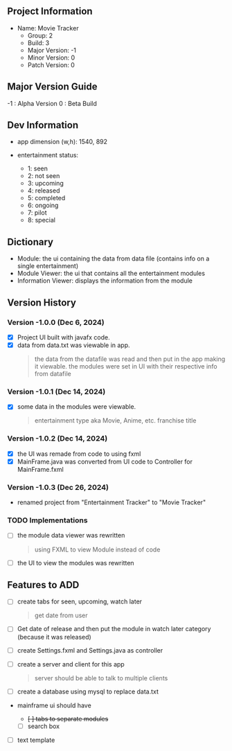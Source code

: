 ## Project Information

- Name: Movie Tracker
  - Group: 2
  - Build: 3
  - Major Version: -1
  - Minor Version: 0
  - Patch Version: 0

## Major Version Guide

-1 : Alpha Version
0 : Beta Build

## Dev Information

- app dimension (w,h): 1540, 892
- entertainment status:

  - 1: seen
  - 2: not seen
  - 3: upcoming
  - 4: released
  - 5: completed
  - 6: ongoing
  - 7: pilot
  - 8: special

## Dictionary

- Module: the ui containing the data from data file (contains info on a single entertainment)
- Module Viewer: the ui that contains all the entertainment modules
- Information Viewer: displays the information from the module

## Version History

### Version -1.0.0 (Dec 6, 2024)

- [x] Project UI built with javafx code.
- [x] data from data.txt was viewable in app.
  > the data from the datafile was read and then put in the app making it viewable.
  > the modules were set in UI with their respective info from datafile

### Version -1.0.1 (Dec 14, 2024)

- [x] some data in the modules were viewable.
  > entertainment type aka Movie, Anime, etc.
  > franchise
  > title

### Version -1.0.2 (Dec 14, 2024)

- [x] the UI was remade from code to using fxml
- [x] MainFrame.java was converted from UI code to Controller for MainFrame.fxml

### Version -1.0.3 (Dec 26, 2024)

- renamed project from "Entertainment Tracker" to "Movie Tracker"

### TODO Implementations

- [ ] the module data viewer was rewritten
  > using FXML to view Module instead of code
- [ ] the UI to view the modules was rewritten

## Features to ADD

- [ ] create tabs for seen, upcoming, watch later

  > get date from user

- [ ] Get date of release and then put the module in watch later category (because it was released)
- [ ] create Settings.fxml and Settings.java as controller

- [ ] create a server and client for this app

  > server should be able to talk to multiple clients

- [ ] create a database using mysql to replace data.txt
- mainframe ui should have

  - <s>[ ] tabs to separate modules</s>
  - [ ] search box

- [ ] text template
